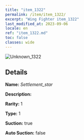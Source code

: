 ```yaml
---
title: "item_1322"
permalink: /item/item_1322/
excerpt: "Wing Fighter item_1322"
last_modified_at: 2023-09-06
locale: en
ref: "item_1322.md"
toc: false
classes: wide
---
```



 ![Unknown_1322](/images/item/Settlement_star_p.png)



## Details

 **Name:** *Settlement_star* 

 **Description:** 

 **Rarity:** 1 

 **Type:** 1 

 **Suction:** true 

 **Auto Suction:** false 


